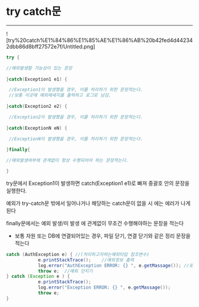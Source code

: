 # try catch문

---

![try%20catch%E1%84%86%E1%85%AE%E1%86%AB%20b42fed4d442342dbb86d8bff27572e7f/Untitled.png]

```java
try {

//예외발생할 가능성이 있는 문장 
    
}catch(Exception1 e1) {

 //Exception1이 발생했을 경우, 이를 처리하기 위한 문장적는다.
 //보통 이곳에 예외메세지를 출력하고 로그로 남김.
 
}catch(Exception2 e2) {

 //Exception2이 발생했을 경우, 이를 처리하기 위한 문장적는다.
 
}catch(ExceptionN eN) {

 //ExceptionN이 발생했을 경우, 이를 처리하기 위한 문장적는다.
 
}finally{

//예외발생여부에 관계없이 항상 수행되어야 하는 문장적는다.

}
```

try문에서 Exception1이 발생하면 catch(Exception1 e1)로 빠져 중괄호 안의 문장을 실행한다.

예외가 try-catch문 밖에서 일어나거나 해당하는 catch문이 없을 시 에는 에러가 나게 된다

finally문에서는 예외 발생/미 발생 에 관계없이 무조건 수행해야하는 문장을 적는다

- 보통 자원 또는 DB에 연결되어있는 경우, 파일 닫기, 연결 닫기와 같은 정리 문장을 적는다

```java
catch (AuthException e) { //(처리하고자하는예외타입 참조변수)
    	    e.printStackTrace();    //예외정보 출력 
            log.error("AuthException ERROR: {} ", e.getMassage()); //로그남김 
            throw e;  //예외 던지기 
} catch (Exception e ) {
            e.printStackTrace();
            log.error("Exception ERROR: {} ", e.getMassage());
            throw e;
}
```
